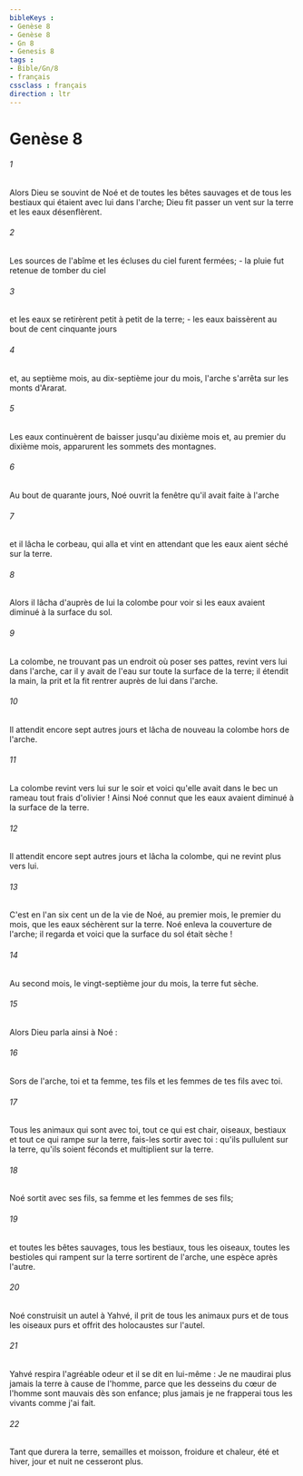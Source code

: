 ```yaml
---
bibleKeys : 
- Genèse 8
- Genèse 8
- Gn 8
- Genesis 8
tags : 
- Bible/Gn/8
- français
cssclass : français
direction : ltr
---
```


# Genèse 8

###### 1
Alors Dieu se souvint de Noé et de toutes les bêtes sauvages et de tous les bestiaux qui étaient avec lui dans l'arche; Dieu fit passer un vent sur la terre et les eaux désenflèrent. 
###### 2
Les sources de l'abîme et les écluses du ciel furent fermées; - la pluie fut retenue de tomber du ciel 
###### 3
et les eaux se retirèrent petit à petit de la terre; - les eaux baissèrent au bout de cent cinquante jours 
###### 4
et, au septième mois, au dix-septième jour du mois, l'arche s'arrêta sur les monts d'Ararat. 
###### 5
Les eaux continuèrent de baisser jusqu'au dixième mois et, au premier du dixième mois, apparurent les sommets des montagnes.
###### 6
Au bout de quarante jours, Noé ouvrit la fenêtre qu'il avait faite à l'arche 
###### 7
et il lâcha le corbeau, qui alla et vint en attendant que les eaux aient séché sur la terre. 
###### 8
Alors il lâcha d'auprès de lui la colombe pour voir si les eaux avaient diminué à la surface du sol. 
###### 9
La colombe, ne trouvant pas un endroit où poser ses pattes, revint vers lui dans l'arche, car il y avait de l'eau sur toute la surface de la terre; il étendit la main, la prit et la fit rentrer auprès de lui dans l'arche. 
###### 10
Il attendit encore sept autres jours et lâcha de nouveau la colombe hors de l'arche. 
###### 11
La colombe revint vers lui sur le soir et voici qu'elle avait dans le bec un rameau tout frais d'olivier ! Ainsi Noé connut que les eaux avaient diminué à la surface de la terre. 
###### 12
Il attendit encore sept autres jours et lâcha la colombe, qui ne revint plus vers lui.
###### 13
C'est en l'an six cent un de la vie de Noé, au premier mois, le premier du mois, que les eaux séchèrent sur la terre. Noé enleva la couverture de l'arche; il regarda et voici que la surface du sol était sèche ! 
###### 14
Au second mois, le vingt-septième jour du mois, la terre fut sèche.
###### 15
Alors Dieu parla ainsi à Noé : 
###### 16
Sors de l'arche, toi et ta femme, tes fils et les femmes de tes fils avec toi. 
###### 17
Tous les animaux qui sont avec toi, tout ce qui est chair, oiseaux, bestiaux et tout ce qui rampe sur la terre, fais-les sortir avec toi : qu'ils pullulent sur la terre, qu'ils soient féconds et multiplient sur la terre. 
###### 18
Noé sortit avec ses fils, sa femme et les femmes de ses fils; 
###### 19
et toutes les bêtes sauvages, tous les bestiaux, tous les oiseaux, toutes les bestioles qui rampent sur la terre sortirent de l'arche, une espèce après l'autre.
###### 20
Noé construisit un autel à Yahvé, il prit de tous les animaux purs et de tous les oiseaux purs et offrit des holocaustes sur l'autel. 
###### 21
Yahvé respira l'agréable odeur et il se dit en lui-même : Je ne maudirai plus jamais la terre à cause de l'homme, parce que les desseins du cœur de l'homme sont mauvais dès son enfance; plus jamais je ne frapperai tous les vivants comme j'ai fait.
###### 22
Tant que durera la terre, semailles et moisson, froidure et chaleur, été et hiver, jour et nuit ne cesseront plus.
